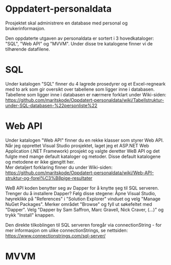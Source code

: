 # Oppdatert-personaldata
Prosjektet skal administrere en database med personal og brukerinformasjon. 

Den oppdaterte utgaven av personaldata er sortert i 3 hovedkataloger: "SQL", "Web API" og "MVVM". Under disse tre katalogene finner vi de tilhørende datafilene. 

# SQL
Under katalogen "SQL" finner du 4 lagrede prosedyrer og et Excel-regneark med to ark som gir oversikt over tabellene som ligger inne i databasen. Tabellene som ligger inne i databasen er nærmere forklart under Wiki-siden:
https://github.com/maritskode/Oppdatert-personaldata/wiki/Tabellstruktur-under-SQL-databasen-%22personliste%22

# Web API
Under katalogen "Web API" finner du en rekke klasser som styrer Web API. Når jeg opprettet Visual Studio prosjektet, laget jeg et ASP.NET Web Application (.NET Framework) prosjekt og valgte deretter WeB API og det fulgte med mange default kataloger og metoder. Disse default katalogene og metodene er ikke gjengitt her.   
Mer detaljert forklaring finner du under Wiki-siden:
https://github.com/maritskode/Oppdatert-personaldata/wiki/Web-API-struktur-og-forel%C3%B8pige-resultater

WeB API koden benytter seg av Dapper for å knytte seg til SQL serveren. Trenger du å installere Dapper? Følg disse stegene: Åpne Visual Studio, høyreklikk på "References" i "Solution Explorer" vinduet og velg "Manage NuGet Packages". Merker området "Browse" og fyll ut søkefeltet med "Dapper". Velg "Dapper by Sam Saffron, Marc Gravell, Nick Craver, (...)" og trykk "Install" knappen. 

Den direkte tilkoblingen til SQL serveren foregår via connectionString - for mer informasjon om ulike connectionStrings, se nettsiden: https://www.connectionstrings.com/sql-server/

# MVVM
